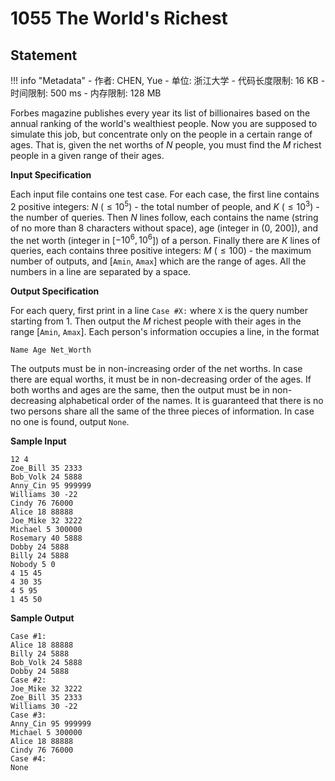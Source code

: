 
# 1055 The World's Richest

## Statement

!!! info "Metadata"
    - 作者: CHEN, Yue
    - 单位: 浙江大学
    - 代码长度限制: 16 KB
    - 时间限制: 500 ms
    - 内存限制: 128 MB

Forbes magazine publishes every year its list of billionaires based on the annual ranking of the world's wealthiest people. Now you are supposed to simulate this job, but concentrate only on the people in a certain range of ages. That is, given the net worths of $N$ people, you must find the $M$ richest people in a given range of their ages.

**Input Specification**

Each input file contains one test case. For each case, the first line contains 2 positive integers: $N$ ($\le 10^5$) - the total number of people, and $K$ ($\le 10^3$) - the number of queries. Then $N$ lines follow, each contains the name (string of no more than 8 characters without space), age (integer in (0, 200]), and the net worth (integer in [$-10^6, 10^6$]) of a person. Finally there are $K$ lines of queries, each contains three positive integers: $M$ ($\le  100$) - the maximum number of outputs, and [`Amin`, `Amax`] which are the range of ages. All the numbers in a line are separated by a space.

**Output Specification**

For each query, first print in a line `Case #X:` where `X` is the query number starting from 1. Then output the $M$ richest people with their ages in the range [`Amin`, `Amax`]. Each person's information occupies a line, in the format
```
Name Age Net_Worth
```
The outputs must be in non-increasing order of the net worths. In case there are equal worths, it must be in non-decreasing order of the ages. If both worths and ages are the same, then the output must be in non-decreasing alphabetical order of the names. It is guaranteed that there is no two persons share all the same of the three pieces of information. In case no one is found, output `None`.

**Sample Input**
```plaintext
12 4
Zoe_Bill 35 2333
Bob_Volk 24 5888
Anny_Cin 95 999999
Williams 30 -22
Cindy 76 76000
Alice 18 88888
Joe_Mike 32 3222
Michael 5 300000
Rosemary 40 5888
Dobby 24 5888
Billy 24 5888
Nobody 5 0
4 15 45
4 30 35
4 5 95
1 45 50
```

**Sample Output**
```plaintext
Case #1:
Alice 18 88888
Billy 24 5888
Bob_Volk 24 5888
Dobby 24 5888
Case #2:
Joe_Mike 32 3222
Zoe_Bill 35 2333
Williams 30 -22
Case #3:
Anny_Cin 95 999999
Michael 5 300000
Alice 18 88888
Cindy 76 76000
Case #4:
None
```

